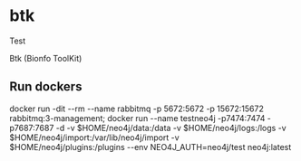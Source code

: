 # btk

Test

Btk (Bionfo ToolKit)

## Run dockers

docker run -dit --rm --name rabbitmq -p 5672:5672 -p 15672:15672 rabbitmq:3-management; docker run --name testneo4j -p7474:7474 -p7687:7687 -d -v $HOME/neo4j/data:/data -v $HOME/neo4j/logs:/logs -v $HOME/neo4j/import:/var/lib/neo4j/import -v $HOME/neo4j/plugins:/plugins --env NEO4J_AUTH=neo4j/test neo4j:latest
